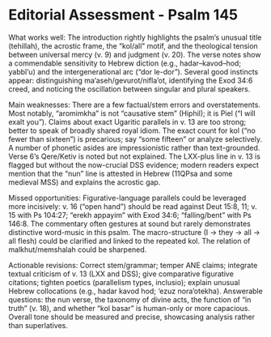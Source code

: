 # Editorial Assessment - Psalm 145

What works well: The introduction rightly highlights the psalm’s unusual title (tehillah), the acrostic frame, the “kol/all” motif, and the theological tension between universal mercy (v. 9) and judgment (v. 20). The verse notes show a commendable sensitivity to Hebrew diction (e.g., hadar–kavod–hod; yabbî‘u) and the intergenerational arc (“dor le-dor”). Several good instincts appear: distinguishing ma‘aseh/gevurot/nifla’ot, identifying the Exod 34:6 creed, and noticing the oscillation between singular and plural speakers.

Main weaknesses: There are a few factual/stem errors and overstatements. Most notably, “aromimkha” is not “causative stem” (Hiphil); it is Piel (“I will exalt you”). Claims about exact Ugaritic parallels in v. 13 are too strong; better to speak of broadly shared royal idiom. The exact count for kol (“no fewer than sixteen”) is precarious; say “some fifteen” or analyze selectively. A number of phonetic asides are impressionistic rather than text-grounded. Verse 6’s Qere/Ketiv is noted but not explained. The LXX-plus line in v. 13 is flagged but without the now-crucial DSS evidence; modern readers expect mention that the “nun” line is attested in Hebrew (11QPsa and some medieval MSS) and explains the acrostic gap.

Missed opportunities: Figurative-language parallels could be leveraged more incisively: v. 16 (“open hand”) should be read against Deut 15:8, 11; v. 15 with Ps 104:27; “erekh appayim” with Exod 34:6; “falling/bent” with Ps 146:8. The commentary often gestures at sound but rarely demonstrates distinctive word-music in this psalm. The macro-structure (I → they → all → all flesh) could be clarified and linked to the repeated kol. The relation of malkhut/memshalah could be sharpened.

Actionable revisions: Correct stem/grammar; temper ANE claims; integrate textual criticism of v. 13 (LXX and DSS); give comparative figurative citations; tighten poetics (parallelism types, inclusio); explain unusual Hebrew collocations (e.g., hadar kavod hod; ‘ezuz nora’otekha). Answerable questions: the nun verse, the taxonomy of divine acts, the function of “in truth” (v. 18), and whether “kol basar” is human-only or more capacious. Overall tone should be measured and precise, showcasing analysis rather than superlatives.